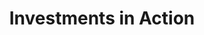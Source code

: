---
title:      Investments in Action
caption:    Investing in China to support today's consumption and tomorrow's innovation.
image:      images/slider/slider1.png
thumb:      images/slider/slider1.png
transition: fade
speed:      300
sort:       1
---